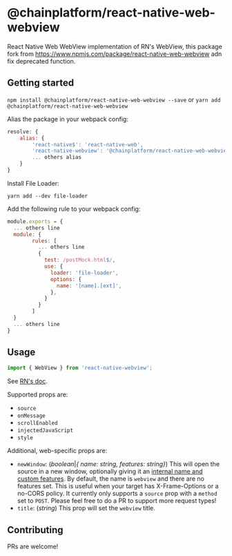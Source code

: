 # @chainplatform/react-native-web-webview

React Native Web WebView implementation of RN's WebView, this package fork from https://www.npmjs.com/package/react-native-web-webview adn fix deprecated function.

## Getting started

`npm install @chainplatform/react-native-web-webview --save`
or
`yarn add @chainplatform/react-native-web-webview`

Alias the package in your webpack config:

```js
resolve: {
    alias: {
        'react-native$': 'react-native-web',
        'react-native-webview': '@chainplatform/react-native-web-webview',
        ... others alias
    }
}
```

Install File Loader:
```
yarn add --dev file-loader
```

Add the following rule to your webpack config:

```js
module.exports = {
  ... others line
  module: {
        rules: [
          ... others line
          {
            test: /postMock.html$/,
            use: {
              loader: 'file-loader',
              options: {
                name: '[name].[ext]',
              },
            }
          }
        ]
  }
  ... others line
}
```

## Usage

```js
import { WebView } from 'react-native-webview';
```

See [RN's doc](https://github.com/react-native-community/react-native-webview).

Supported props are:

- `source`
- `onMessage`
- `scrollEnabled`
- `injectedJavaScript`
- `style`

Additional, web-specific props are:

- `newWindow`: (_boolean_|_{ name: string, features: string}_)
  This will open the source in a new window, optionally giving it an [internal name and custom features](https://developer.mozilla.org/en-US/docs/Web/API/Window/open).
  By default, the name is `webview` and there are no features set.
  This is useful when your target has X-Frame-Options or a no-CORS policy.
  It currently only supports a `source` prop with a `method` set to `POST`.
  Please feel free to do a PR to support more request types!
- `title`: (_string_) This prop will set the `webview` title.

## Contributing

PRs are welcome!
